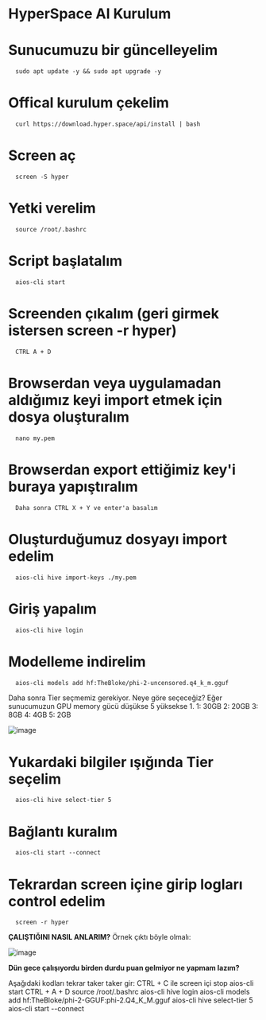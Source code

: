 # HyperSpace AI Kurulum

# Sunucumuzu bir güncelleyelim
      sudo apt update -y && sudo apt upgrade -y

# Offical kurulum çekelim
      curl https://download.hyper.space/api/install | bash

#  Screen aç 
      screen -S hyper

# Yetki verelim
      source /root/.bashrc

# Script başlatalım
      aios-cli start

#  Screenden çıkalım (geri girmek istersen screen -r hyper)
      CTRL A + D 

#  Browserdan veya uygulamadan aldığımız keyi import etmek için dosya oluşturalım
      nano my.pem

#  Browserdan export ettiğimiz key'i buraya yapıştıralım
      Daha sonra CTRL X + Y ve enter'a basalım

#  Oluşturduğumuz dosyayı import edelim
      aios-cli hive import-keys ./my.pem

#  Giriş yapalım
      aios-cli hive login

#  Modelleme indirelim
      aios-cli models add hf:TheBloke/phi-2-uncensored.q4_k_m.gguf


Daha sonra Tier seçmemiz gerekiyor. Neye göre seçeceğiz? Eğer sunucumuzun GPU memory gücü düşükse 5 yüksekse 1.
1: 30GB
2: 20GB 
3: 8GB 
4: 4GB
5: 2GB

![image](https://github.com/user-attachments/assets/5d042ee5-d886-4c45-b693-2be7310c9ae8)


#  Yukardaki bilgiler ışığında Tier seçelim
      aios-cli hive select-tier 5

#  Bağlantı kuralım
      aios-cli start --connect

#  Tekrardan screen içine girip logları control edelim
      screen -r hyper



**ÇALIŞTIĞINI NASIL ANLARIM?**
Örnek çıktı böyle olmalı:

![image](https://github.com/user-attachments/assets/37795aba-27f2-4e93-a228-af97a690932c)



**Dün gece çalışıyordu birden durdu puan gelmiyor ne yapmam lazım?**

Aşağıdaki kodları tekrar taker taker gir:
CTRL + C ile screen içi stop
aios-cli start
CTRL + A + D
source /root/.bashrc
aios-cli hive login
aios-cli models add hf:TheBloke/phi-2-GGUF:phi-2.Q4_K_M.gguf
aios-cli hive select-tier 5
aios-cli start --connect
